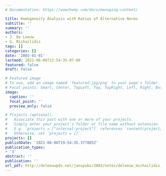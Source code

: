 ```yaml
---
# Documentation: https://wowchemy.com/docs/managing-content/

title: Homogeneity Analysis with Ratios of Alternative Norms
subtitle: ''
summary: ''
authors:
- J. De Leeuw
- G. Michailidis
tags: []
categories: []
date: '2003-01-01'
lastmod: 2021-06-06T12:54:35-07:00
featured: false
draft: false

# Featured image
# To use, add an image named `featured.jpg/png` to your page's folder.
# Focal points: Smart, Center, TopLeft, Top, TopRight, Left, Right, BottomLeft, Bottom, BottomRight.
image:
  caption: ''
  focal_point: ''
  preview_only: false

# Projects (optional).
#   Associate this post with one or more of your projects.
#   Simply enter your project's folder or file name without extension.
#   E.g. `projects = ["internal-project"]` references `content/project/deep-learning/index.md`.
#   Otherwise, set `projects = []`.
projects: []
publishDate: '2021-06-06T19:54:35.377885Z'
publication_types:
- '3'
abstract: ''
publication: ''
url_pdf: http://deleeuwpdx.net/janspubs/2003/notes/deleeuw_michailidis_U_03.pdf
---
```

